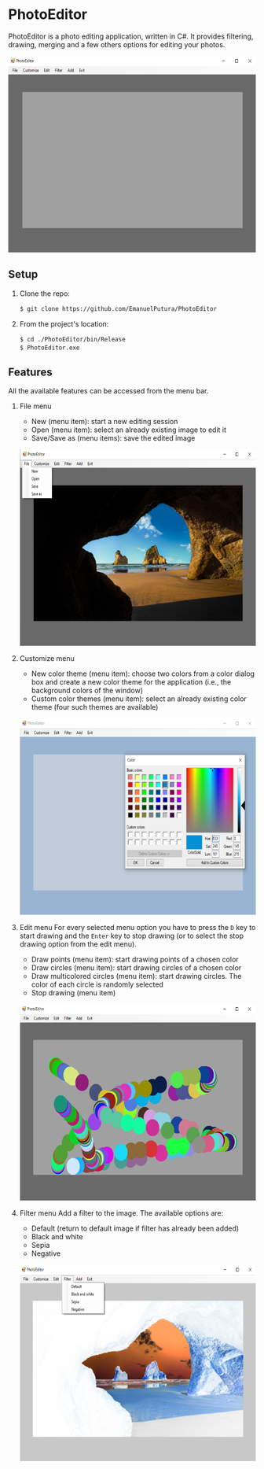 # PhotoEditor
 PhotoEditor is a photo editing application, written in C#. It provides filtering, drawing, merging and a few others options for editing your photos.
 
  <!-- ![Startup](https://github.com/EmanuelPutura/PhotoEditor/blob/main/img/startup.png) -->
  <p align="center"> <img src="https://github.com/EmanuelPutura/PhotoEditor/blob/main/img/startup.png" height="400"/> </p>


## Setup
 1. Clone the repo:
    ```sh
    $ git clone https://github.com/EmanuelPutura/PhotoEditor
    ```
 2. From the project's location:
    ```sh
    $ cd ./PhotoEditor/bin/Release
    $ PhotoEditor.exe
    ```


## Features
All the available features can be accessed from the menu bar.
1. File menu
   - New (menu item): start a new editing session
   - Open (menu item): select an already existing image to edit it
   - Save/Save as (menu items): save the edited image

   <!-- ![File Menu](https://github.com/EmanuelPutura/PhotoEditor/blob/main/img/file_menu.png) -->
   <p align="center"> <img src="https://github.com/EmanuelPutura/PhotoEditor/blob/main/img/file_menu.png" height="400"/> </p>
   
2. Customize menu
   - New color theme (menu item): choose two colors from a color dialog box and create a new color theme for the application (i.e., the background colors of the window)
   - Custom color themes (menu item): select an already existing color theme (four such themes are available)

   <!-- ![Customize Menu](https://github.com/EmanuelPutura/PhotoEditor/blob/main/img/customize_menu.png) -->
   <p align="center"> <img src="https://github.com/EmanuelPutura/PhotoEditor/blob/main/img/customize_menu.png" height="400"/> </p>
   

3. Edit menu
   For every selected menu option you have to press the ```D``` key to start drawing and the ```Enter``` key to stop drawing (or to select the stop drawing option from the edit menu).
   - Draw points (menu item): start drawing points of a chosen color
   - Draw circles (menu item): start drawing circles of a chosen color
   - Draw multicolored circles (menu item): start drawing circles. The color of each circle is randomly selected
   - Stop drawing (menu item)
   
   <p align="center"> <img src="https://github.com/EmanuelPutura/PhotoEditor/blob/main/img/edit_menu.png" height="400"/> </p>


4. Filter menu
   Add a filter to the image. The available options are:
   - Default (return to default image if filter has already been added)
   - Black and white
   - Sepia
   - Negative
   
   <p align="center"> <img src="https://github.com/EmanuelPutura/PhotoEditor/blob/main/img/filter_menu.png" height="400"/> </p>
